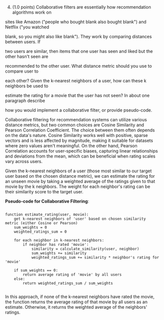 
4. (1.0 points) Collaborative filters are essentially how recommendation algorithms work on

sites like Amazon ("people who bought blank also bought blank") and Netflix ("you watched

blank, so you might also like blank"). They work by comparing distances between users. If

two users are similar, then items that one user has seen and liked but the other hasn't seen are

recommended to the other user. What distance metric should you use to compare user to

each other? Given the k-nearest neighbors of a user, how can these k neighbors be used to

estimate the rating for a movie that the user has not seen? In about one paragraph describe

how you would implement a collaborative filter, or provide pseudo-code.

  
  

Collaborative filtering for recommendation systems can utilize various distance metrics, but two common choices are Cosine Similarity and Pearson Correlation Coefficient. The choice between them often depends on the data's nature. Cosine Similarity works well with positive, sparse vectors and is less affected by magnitude, making it suitable for datasets where zero values aren't meaningful. On the other hand, Pearson Correlation accounts for user-specific biases, capturing linear relationships and deviations from the mean, which can be beneficial when rating scales vary across users.

  

Given the k-nearest neighbors of a user (those most similar to our target user based on the chosen distance metric), we can estimate the rating for an unseen movie by taking a weighted average of the ratings given to that movie by the k neighbors. The weight for each neighbor's rating can be their similarity score to the target user.

  

**Pseudo-code for Collaborative Filtering**:

```pseudo

function estimate_rating(user, movie):
    get k-nearest neighbors of 'user' based on chosen similarity metric (either Cosine or Pearson)
    sum_weights = 0
    weighted_ratings_sum = 0

    for each neighbor in k-nearest neighbors:
        if neighbor has rated 'movie':
            similarity = calculate_similarity(user, neighbor)
            sum_weights += similarity
            weighted_ratings_sum += similarity * neighbor's rating for 'movie'

    if sum_weights == 0:
        return average rating of 'movie' by all users
    else:
        return weighted_ratings_sum / sum_weights


```

  

In this approach, if none of the k-nearest neighbors have rated the movie, the function returns the average rating of that movie by all users as an estimate. Otherwise, it returns the weighted average of the neighbors' ratings.
